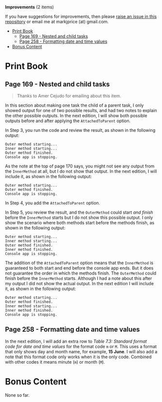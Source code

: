 **Improvements** (2 items)

If you have suggestions for improvements, then please [raise an issue in this repository](https://github.com/markjprice/apps-services-net8/issues) or email me at markjprice (at) gmail.com.

- [Print Book](#print-book)
  - [Page 169 - Nested and child tasks](#page-169---nested-and-child-tasks)
  - [Page 258 - Formatting date and time values](#page-258---formatting-date-and-time-values)
- [Bonus Content](#bonus-content)

# Print Book

## Page 169 - Nested and child tasks

> Thanks to Amer Cejudo for emailing about this item.

In this section about making one task the child of a parent task, I only showed output for one of two possible results, and had two notes to explain the other possible outputs. In the next edition, I will show both possible outputs before and after applying the `AttachedToParent` option.

In Step 3, you run the code and review the result, as shown in the following output:
```
Outer method starting...
Inner method starting...
Outer method finished.
Console app is stopping.
```

As the note at the top of page 170 says, you might not see any output from the `InnerMethod` at all, but I do not show that output. In the next edition, I will include it, as shown in the following output:
```
Outer method starting...
Outer method finished.
Console app is stopping.
```

In Step 4, you add the `AttachedToParent` option. 

In Step 5, you review the result, and the `OuterMethod` could start *and finish* before the `InnerMethod` starts but I do not show this possible output. I only show the scenario where both methods start before the methods finish, as shown in the following output:
```
Outer method starting...
Inner method starting...
Outer method finished.
Inner method finished.
Console app is stopping.
```
The addition of the `AttachedToParent` option means that the `InnerMethod` is guaranteed to both start and end before the console app ends. But it does not guarantee the order in which the methods finish. The `OuterMethod` could finish before the `InnerMethod` starts. Although I had a note about this after my output I did not show the actual output. In the next edition I will include it, as shown in the following output:
```
Outer method starting...
Outer method finished.
Inner method starting...
Inner method finished.
Console app is stopping.
```

## Page 258 - Formatting date and time values

In the next edition, I will add an extra row to *Table 7.3: Standard format code for date and time values* for the format code `m` or `M`. This uses a format that only shows day and month name, for example, **15 June**. I will also add a note that this format code only works when it is the only code. Combined with other codes it means minute (`m`) or month (`M`).

# Bonus Content 

None so far.
